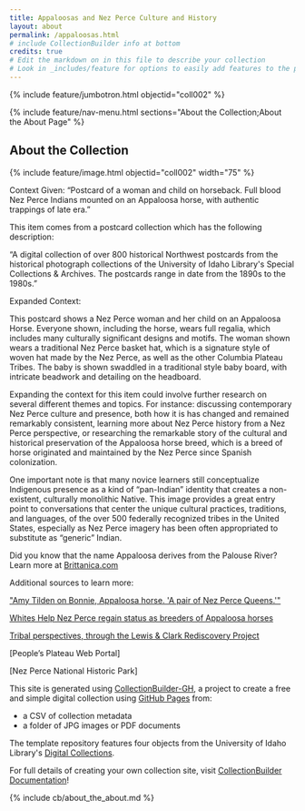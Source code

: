 ```yaml
---
title: Appaloosas and Nez Perce Culture and History
layout: about
permalink: /appaloosas.html
# include CollectionBuilder info at bottom
credits: true
# Edit the markdown on in this file to describe your collection
# Look in _includes/feature for options to easily add features to the page
---
```


{% include feature/jumbotron.html objectid="coll002" %}

{% include feature/nav-menu.html sections="About the Collection;About the About Page" %}

## About the Collection

{% include feature/image.html objectid="coll002" width="75" %}
<br>

Context Given: “Postcard of a woman and child on horseback. Full blood Nez Perce Indians mounted on an Appaloosa horse, with authentic trappings of late era.”

This item comes from a postcard collection which has the following description:

“A digital collection of over 800 historical Northwest postcards from the historical photograph collections of the University of Idaho Library's Special Collections & Archives. The postcards range in date from the 1890s to the 1980s.”
<br>

Expanded Context:

This postcard shows a Nez Perce woman and her child on an Appaloosa Horse. Everyone shown, including the horse, wears full regalia, which includes many culturally significant designs and motifs. The woman shown wears a traditional Nez Perce basket hat, which is a signature style of woven hat made by the Nez Perce, as well as the other Columbia Plateau Tribes. The baby is shown swaddled in a traditional style baby board, with intricate beadwork and detailing on the headboard.

Expanding the context for this item could involve further research on several different themes and topics. For instance: discussing contemporary Nez Perce culture and presence, both how it is has changed and remained remarkably consistent, learning more about Nez Perce history from a Nez Perce perspective, or researching the remarkable story of the cultural and historical preservation of the Appaloosa horse breed, which is a breed of horse originated and maintained by the Nez Perce since Spanish colonization.

One important note is that many novice learners still conceptualize Indigenous presence as a kind of “pan-Indian” identity that creates a non-existent, culturally monolithic Native. This image provides a great entry point to conversations that center the unique cultural practices, traditions, and languages, of the over 500 federally recognized tribes in the United States, especially as Nez Perce imagery has been often appropriated to substitute as “generic” Indian.

Did you know that the name Appaloosa derives from the Palouse River? Learn more at [Brittanica.com](https://www.britannica.com/animal/Appaloosa)

Additional sources to learn more:

["Amy Tilden on Bonnie, Appaloosa horse. 'A pair of Nez Perce Queens.'"](https://digital.lib.uidaho.edu/digital/collection/nwpostcards/id/741/rec/1)

[Whites Help Nez Perce regain status as breeders of Appaloosa horses](https://www.lib.uidaho.edu/digital/mccall/items/mccall430.html)
    
[Tribal perspectives, through the Lewis & Clark Rediscovery Project](   https://www.lib.uidaho.edu/digital/L3/ShowOneObjectSiteID34ObjectID85.html)
    
[People’s Plateau Web Portal]

[Nez Perce National Historic Park]









This site is generated using [CollectionBuilder-GH](https://collectionbuilding.github.io/gh/), a project to create a free and simple digital collection using [GitHub Pages](https://pages.github.com/) from: 

- a CSV of collection metadata
- a folder of JPG images or PDF documents

The template repository features four objects from the University of Idaho Library's [Digital Collections](https://www.lib.uidaho.edu/digital). 

For full details of creating your own collection site, visit [CollectionBuilder Documentation](https://collectionbuilder.github.io/cb-docs/)!

<!-- IMPORTANT!!! DELETE this comment and the include below when you are finished editing this page for your collection. The include below introduces about page features. They will show up on your collection's about page until you delete it.  -->
{% include cb/about_the_about.md %} 
